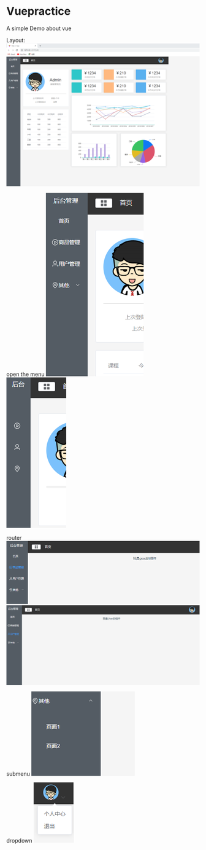 # Vuepractice
A simple Demo about vue

Layout:
![img.png](layout.png)

open the menu
![img.png](tab.png)
![img.png](tab2.png)

router
![img.png](router1.png)
![img.png](router2.png)

submenu
![img.png](submenu.png)

dropdown
![img.png](dropdown.png)
